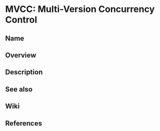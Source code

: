 # MVCC: Multi-Version Concurrency Control

## Name

## Overview

## Description

## See also

## Wiki

## References
